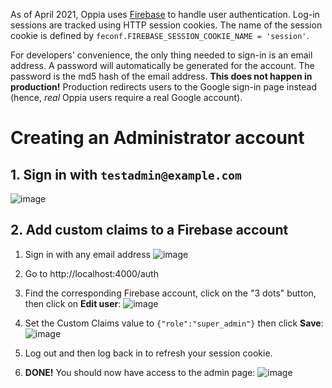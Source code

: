 As of April 2021, Oppia uses [Firebase](https://firebase.google.com/docs/auth) to handle user authentication. Log-in sessions are tracked using HTTP session cookies. The name of the session cookie is defined by `feconf.FIREBASE_SESSION_COOKIE_NAME = 'session'`.

For developers' convenience, the only thing needed to sign-in is an email address. A password will automatically be generated for the account. The password is the md5 hash of the email address. **This does not happen in production!** Production redirects users to the Google sign-in page instead (hence, _real_ Oppia users require a real Google account).

# Creating an Administrator account

## 1. Sign in with `testadmin@example.com`
![image](https://user-images.githubusercontent.com/5094060/112760738-1abfb500-8fc6-11eb-9e72-64d30a1aa2cb.png)

## 2. Add custom claims to a Firebase account

1. Sign in with any email address
![image](https://user-images.githubusercontent.com/5094060/112760672-daf8cd80-8fc5-11eb-807e-59257023fa64.png)

2. Go to http://localhost:4000/auth

3. Find the corresponding Firebase account, click on the "3 dots" button, then click on **Edit user**: ![image](https://user-images.githubusercontent.com/5094060/111571879-e3f3ce80-877d-11eb-9353-aca9f60dc858.png)

4. Set the Custom Claims value to `{"role":"super_admin"}` then click **Save**: ![image](https://user-images.githubusercontent.com/5094060/111571913-fc63e900-877d-11eb-82ad-930b9b84fef6.png)

5. Log out and then log back in to refresh your session cookie.

6. **DONE!** You should now have access to the admin page: ![image](https://user-images.githubusercontent.com/5094060/111572389-db4fc800-877e-11eb-8d56-0a5826db4a63.png)